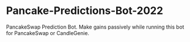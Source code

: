# Pancake-Predictions-Bot-2022
PancakeSwap Prediction Bot. Make gains passively while running this bot for PancakeSwap or CandleGenie.
